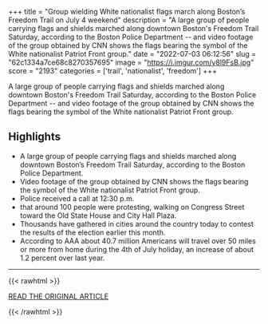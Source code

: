 +++
title = "Group wielding White nationalist flags march along Boston’s Freedom Trail on July 4 weekend"
description = "A large group of people carrying flags and shields marched along downtown Boston's Freedom Trail Saturday, according to the Boston Police Department -- and video footage of the group obtained by CNN shows the flags bearing the symbol of the White nationalist Patriot Front group."
date = "2022-07-03 06:12:56"
slug = "62c1334a7ce68c8270357695"
image = "https://i.imgur.com/y8l9FsB.jpg"
score = "2193"
categories = ['trail', 'nationalist', 'freedom']
+++

A large group of people carrying flags and shields marched along downtown Boston's Freedom Trail Saturday, according to the Boston Police Department -- and video footage of the group obtained by CNN shows the flags bearing the symbol of the White nationalist Patriot Front group.

## Highlights

- A large group of people carrying flags and shields marched along downtown Boston’s Freedom Trail Saturday, according to the Boston Police Department.
- Video footage of the group obtained by CNN shows the flags bearing the symbol of the White nationalist Patriot Front group.
- Police received a call at 12:30 p.m.
- that around 100 people were protesting, walking on Congress Street toward the Old State House and City Hall Plaza.
- Thousands have gathered in cities around the country today to contest the results of the election earlier this month.
- According to AAA about 40.7 million Americans will travel over 50 miles or more from home during the 4th of July holiday, an increase of about 1.2 percent over last year.

---

{{< rawhtml >}}
  <p class="article-category">
    <a target="_blank" href="https://www.cnn.com/2022/07/02/us/boston-patriot-front-white-nationalist-group-march/index.html">READ THE ORIGINAL ARTICLE</a>
  </p>
{{< /rawhtml >}}
